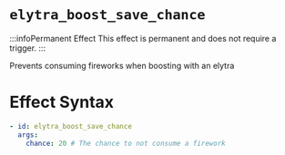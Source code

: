 # `elytra_boost_save_chance`
:::infoPermanent Effect
This effect is permanent and does not require a trigger.
:::

Prevents consuming fireworks when boosting with an elytra

# Effect Syntax
```yaml
- id: elytra_boost_save_chance
  args:
    chance: 20 # The chance to not consume a firework 
```
